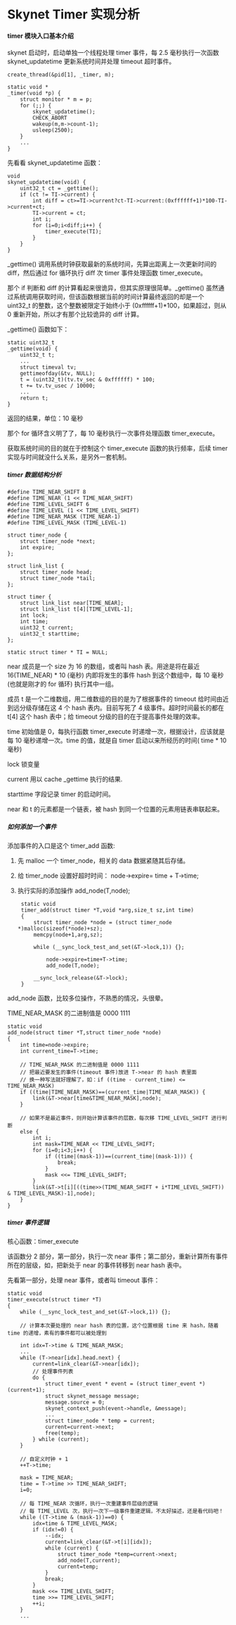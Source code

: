 # Skynet Timer 实现分析

#### timer 模块入口基本介绍
skynet 启动时，启动单独一个线程处理 timer 事件，每 2.5 毫秒执行一次函数 skynet_updatetime 更新系统时间并处理 timeout  超时事件。  

	create_thread(&pid[1], _timer, m);

	static void *
	_timer(void *p) {
	    struct monitor * m = p;
	    for (;;) {
	        skynet_updatetime();
	        CHECK_ABORT
	        wakeup(m,m->count-1);
	        usleep(2500);
	    }
		...
	}

先看看 skynet_updatetime 函数：  

	void
	skynet_updatetime(void) {
	    uint32_t ct = _gettime();
	    if (ct != TI->current) {
	        int diff = ct>=TI->current?ct-TI->current:(0xffffff+1)*100-TI->current+ct;
	        TI->current = ct;
    	    int i;
    	    for (i=0;i<diff;i++) {
    	        timer_execute(TI);
    	    }
    	}
	} 
_gettime() 调用系统时钟获取最新的系统时间，先算出距离上一次更新时间的 diff，然后通过 for 循环执行 diff 次 timer 事件处理函数 timer_execute。

那个 if 判断和 diff 的计算看起来很诡异，但其实原理很简单。_gettime() 虽然通过系统调用获取时间，但该函数根据当前的时间计算最终返回的却是一个 uint32_t 的整数，这个整数被限定于始终小于 (0xffffff+1)*100，如果超过，则从 0 重新开始，所以才有那个比较诡异的 diff 计算。

_gettime() 函数如下：

	static uint32_t
	_gettime(void) {
		uint32_t t;
		...
	    struct timeval tv;
	    gettimeofday(&tv, NULL);
	    t = (uint32_t)(tv.tv_sec & 0xffffff) * 100;
	    t += tv.tv_usec / 10000;
	    ...
	    return t;
	}

返回的结果，单位：10 毫秒

那个 for 循环含义明了了，每 10 毫秒执行一次事件处理函数 timer_execute。

获取系统时间的目的就在于控制这个 timer_execute 函数的执行频率，后续 timer 实现与时间就没什么关系，是另外一套机制。

##### timer 数据结构分析
	#define TIME_NEAR_SHIFT 8
	#define TIME_NEAR (1 << TIME_NEAR_SHIFT)
	#define TIME_LEVEL_SHIFT 6
	#define TIME_LEVEL (1 << TIME_LEVEL_SHIFT)
	#define TIME_NEAR_MASK (TIME_NEAR-1)
	#define TIME_LEVEL_MASK (TIME_LEVEL-1)

	struct timer_node {
	    struct timer_node *next;
	    int expire;
	};

	struct link_list {
	    struct timer_node head;
	    struct timer_node *tail;
	};

	struct timer {
    	struct link_list near[TIME_NEAR];
    	struct link_list t[4][TIME_LEVEL-1];
    	int lock;
    	int time;
    	uint32_t current;
    	uint32_t starttime;
	};

	static struct timer * TI = NULL;


near 成员是一个 size 为 16 的数组，或者叫 hash 表。用途是将在最近 16(TIME_NEAR) * 10 (毫秒) 内即将发生的事件 hash 到这个数组中，每 10 毫秒(也就是刚才的 for 循环) 执行其中一组。


成员 t 是一个二维数组，用二维数组的目的是为了根据事件的 timeout 给时间由近到远分级存储在这 4 个 hash 表内。目前写死了 4 级事件。超时时间最长的都在 t[4] 这个 hash 表中；给 timeout 分级的目的在于提高事件处理的效率。

time 初始值是 0，每执行函数 timer_execute 时递增一次，根据设计，应该就是每 10 毫秒递增一次。time 的值，就是自 timer 启动以来所经历的时间( time * 10 毫秒)

lock 锁变量

current 用以 cache _gettime 执行的结果.

starttime 字段记录 timer 的启动时间。


near 和 t 的元素都是一个链表，被 hash 到同一个位置的元素用链表串联起来。


##### 如何添加一个事件
添加事件的入口是这个 timer_add 函数:

1. 先 malloc 一个 timer_node，相关的 data 数据紧随其后存储。 
2. 给 timer_node 设置好超时时间： node->expire= time + T->time;
3. 执行实际的添加操作 add_node(T,node);  

		static void
		timer_add(struct timer *T,void *arg,size_t sz,int time)
		{
    		struct timer_node *node = (struct timer_node *)malloc(sizeof(*node)+sz);
    		memcpy(node+1,arg,sz);
	
    		while (__sync_lock_test_and_set(&T->lock,1)) {};
		
    		    node->expire=time+T->time;
    		    add_node(T,node);
	
    		__sync_lock_release(&T->lock);
		}

add_node 函数，比较多位操作，不熟悉的情况，头很晕。  

TIME_NEAR_MASK 的二进制值是 0000 1111  

	static void
	add_node(struct timer *T,struct timer_node *node)
	{
    	int time=node->expire;
    	int current_time=T->time;

		// TIME_NEAR_MASK 的二进制值是 0000 1111 
		// 把最近要发生的事件(timeout 事件)放进 T->near 的 hash 表里面
		// 换一种写法就好理解了，如：if ((time - current_time) <= TIME_NEAR_MASK)
    	if ((time|TIME_NEAR_MASK)==(current_time|TIME_NEAR_MASK)) {
    	    link(&T->near[time&TIME_NEAR_MASK],node);
    	}
    	
    	// 如果不是最近事件，则开始计算该事件的层数，每次移 TIME_LEVEL_SHIFT 进行判断
    	else {
    	    int i;
    	    int mask=TIME_NEAR << TIME_LEVEL_SHIFT;
    	    for (i=0;i<3;i++) {
        	    if ((time|(mask-1))==(current_time|(mask-1))) {
        	        break;
        	    }
        	    mask <<= TIME_LEVEL_SHIFT;
        	}
        	link(&T->t[i][((time>>(TIME_NEAR_SHIFT + i*TIME_LEVEL_SHIFT)) & TIME_LEVEL_MASK)-1],node);
    	}
	}


##### timer 事件逻辑
核心函数：timer_execute

该函数分 2 部分，第一部分，执行一次 near 事件；第二部分，重新计算所有事件所在的层级，如，把新处于 near 的事件转移到 near hash 表中。

先看第一部分，处理 near 事件，或者叫 timeout 事件：

	static void
	timer_execute(struct timer *T)
	{
	    while (__sync_lock_test_and_set(&T->lock,1)) {};
		
		// 计算本次要处理的 near hash 表的位置，这个位置根据 time 来 hash，随着 time 的递增，素有的事件都可以被处理到
		 	    
	    int idx=T->time & TIME_NEAR_MASK;
		...
    	while (T->near[idx].head.next) {
    	    current=link_clear(&T->near[idx]);
			// 处理事件列表
    	    do {
        	    struct timer_event * event = (struct timer_event *)(current+1);
        	    struct skynet_message message;
            	message.source = 0;
            	skynet_context_push(event->handle, &message);
				...
            	struct timer_node * temp = current;
            	current=current->next;
            	free(temp);
        	} while (current);
    	}
    	
		// 自定义时钟 + 1
    	++T->time;

    	mask = TIME_NEAR;
    	time = T->time >> TIME_NEAR_SHIFT;
    	i=0;
		
		// 每 TIME_NEAR 次循环，执行一次重建事件层级的逻辑
		// 每 TIME_LEVEL 次，执行一次下一级事件重建逻辑，不太好描述，还是看代码吧！
    	while ((T->time & (mask-1))==0) {
    	    idx=time & TIME_LEVEL_MASK;
    	    if (idx!=0) {
        	    --idx;
            	current=link_clear(&T->t[i][idx]);
            	while (current) {
            	    struct timer_node *temp=current->next;
            	    add_node(T,current);
            	    current=temp;
            	}
            	break;
        	}
        	mask <<= TIME_LEVEL_SHIFT;
        	time >>= TIME_LEVEL_SHIFT;
        	++i;
    	}
    	...
 


 